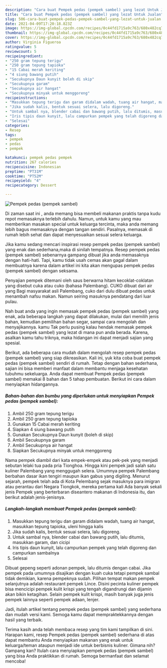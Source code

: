 ```yaml
---
description: "Cara buat Pempek pedas (pempek sambel) yang lezat Untuk Jualan"
title: "Cara buat Pempek pedas (pempek sambel) yang lezat Untuk Jualan"
slug: 506-cara-buat-pempek-pedas-pempek-sambel-yang-lezat-untuk-jualan
date: 2021-04-09T17:20:18.823Z
image: https://img-global.cpcdn.com/recipes/0c44fd1715a9c763/680x482cq70/pempek-pedas-pempek-sambel-foto-resep-utama.jpg
thumbnail: https://img-global.cpcdn.com/recipes/0c44fd1715a9c763/680x482cq70/pempek-pedas-pempek-sambel-foto-resep-utama.jpg
cover: https://img-global.cpcdn.com/recipes/0c44fd1715a9c763/680x482cq70/pempek-pedas-pempek-sambel-foto-resep-utama.jpg
author: Virginia Figueroa
ratingvalue: 5
reviewcount: 5
recipeingredient:
- "250 gram tepung terigu"
- "250 gram tepung tapioka"
- "15 Cabai merah keriting"
- "4 siung bawang putih"
- "Secukupnya Daun kunyit boleh di skip"
- "Secukupnya garam"
- "Secukupnya air hangat"
- "Secukupnya minyak untuk menggoreng"
recipeinstructions:
- "Masukkan tepung terigu dan garam didalam wadah, tuang air hangat, masukkan tepung tapioka, uleni hingga kalis"
- "Jika sudah kalis, bentuk sesuai selera, lalu digoreng."
- "Untuk sambal nya, blender cabai dan bawang putih, lalu ditumis, masukkan garam, dan cicipi"
- "Iris tipis daun kunyit, lalu campurkan pempek yang telah digoreng dan campurkan sambalnya"
- "Selesai"
categories:
- Resep
tags:
- pempek
- pedas
- pempek

katakunci: pempek pedas pempek 
nutrition: 267 calories
recipecuisine: Indonesian
preptime: "PT31M"
cooktime: "PT52M"
recipeyield: "4"
recipecategory: Dessert

---
```



![Pempek pedas (pempek sambel)](https://img-global.cpcdn.com/recipes/0c44fd1715a9c763/680x482cq70/pempek-pedas-pempek-sambel-foto-resep-utama.jpg)

Di zaman  saat ini , anda memang bisa membeli makanan praktis tanpa kudu repot memasaknya terlebih dahulu. Namun, untuk kamu yang mau memberikan masakan special untuk keluarga tercinta, maka anda memang lebih bagus memasaknya dengan tangan sendiri. Pasalnya, memasak di rumah lebih sehat dan dapat menyesuaikan sesuai selera keluarga.

Jika kamu sedang mencari inspirasi resep pempek pedas (pempek sambel) yang enak dan sederhana,maka di sinilah tempatnya. Resep pempek pedas (pempek sambel)  sebenarnya gampang dibuat jika anda memasaknya dengan hati-hati. Tapi, kamu tidak usah cemas akan gagal dalam membuatnya 
karena dalam artikel ini kita akan mengupas pempek pedas (pempek sambel) dengan seksama.  

Penyajian pempek ditemani oleh saus berwarna hitam kecoklat-coklatan yang disebut cuka atau cuko (bahasa Palembang). CUKO dibuat dari air yang Bagi masyarakat asli Palembang, cuko dari dulu dibuat pedas untuk menambah nafsu makan. Namun seiring masuknya pendatang dari luar pulau.

Nah buat anda yang ingin memasak pempek pedas (pempek sambel) yang enak, ada beberapa langkah yang dapat dilakukan, mulai dari memilih jenis bahan, kemudian pemilihan bahan segar, sampai cara mengolah dan menyajikannya. kamu Tak perlu pusing kalau hendak memasak pempek pedas (pempek sambel) yang lezat di mana pun anda berada. Karena, asalkan kamu  tahu triknya, maka hidangan ini dapat menjadi sajian yang spesial.

Berikut, ada beberapa cara mudah dalam mengolah resep pempek pedas (pempek sambel) yang siap dikreasikan. Kali ini, yuk kita coba buat pempek pedas (pempek sambel) sendiri di rumah. Tetap dengan bahan sederhana, sajian ini bisa memberi manfaat dalam membantu menjaga kesehatan tubuhmu sekeluarga. Anda dapat membuat Pempek pedas (pempek sambel) memakai 8 bahan dan 5 tahap pembuatan. Berikut ini cara dalam menyiapkan hidangannya.

<!--inarticleads1-->

##### Bahan-bahan dan bumbu yang diperlukan untuk menyiapkan Pempek pedas (pempek sambel):

1. Ambil 250 gram tepung terigu
1. Ambil 250 gram tepung tapioka
1. Gunakan 15 Cabai merah keriting
1. Siapkan 4 siung bawang putih
1. Gunakan Secukupnya Daun kunyit (boleh di skip)
1. Ambil Secukupnya garam
1. Ambil Secukupnya air hangat
1. Siapkan Secukupnya minyak untuk menggoreng


Nama pempek diambil dari kata empek-empek atau pek-pek yang menjadi sebutan lelaki tua pada pria Tionghoa. Hingga kini pempek jadi salah satu kuliner Palembang yang menggugah selera. Umumnya pempek Palembang berbahan dasar ikan tengiri maupun ikan gabus yang digiling. Menurut sejarah, pempek telah ada di Kota Pelembang sejak masuknya para imigran atau perantau dari Negara Tiongkok, mereka pertama kali Ada banyak sekali jenis Pempek yang berterbaran diseantero makanan di Indonesia itu, dan berikut adalah jenis-jenisnya. 

<!--inarticleads2-->

##### Langkah-langkah membuat Pempek pedas (pempek sambel):

1. Masukkan tepung terigu dan garam didalam wadah, tuang air hangat, masukkan tepung tapioka, uleni hingga kalis
1. Jika sudah kalis, bentuk sesuai selera, lalu digoreng.
1. Untuk sambal nya, blender cabai dan bawang putih, lalu ditumis, masukkan garam, dan cicipi
1. Iris tipis daun kunyit, lalu campurkan pempek yang telah digoreng dan campurkan sambalnya
1. Selesai


Dibuat gepeng seperti adonan pempek, lalu ditumis dengan cabai. Jika pempek pada umumnya disajikan dengan kuah cuka tetapi pempek sambal tidak demikian, karena pempeknya sudah. Pilihan tempat makan pempek selanjutnya adalah restaurant pempek Lince. Disini pecinta kuliner pempek bisa mencicipi pempek kulit krispi yang tengah digandrungi dan dijamin akan bikin ketagihan. Selain pempek kulit krispi, masih banyak juga jenis pempek lainnya seperti pempek adaan, lenjer. 

Jadi, itulah artikel tentang  pempek pedas (pempek sambel)  yang sederhana dan mudah versi kami. Semoga kamu dapat mempraktekkannya dengan hasil yang terbaik. 

Terima kasih anda telah membaca resep yang tim kami tampilkan di sini. Harapan kami, resep  Pempek pedas (pempek sambel) sederhana di atas dapat membantu Anda menyiapkan makanan yang enak untuk keluarga/teman ataupun menjadi ide untuk berbisnis kuliner. Gimana nih? Gampang kan? Itulah cara menyiapkan pempek pedas (pempek sambel) yang bisa Anda praktikkan di rumah. Semoga bermanfaat dan selamat mencoba!


